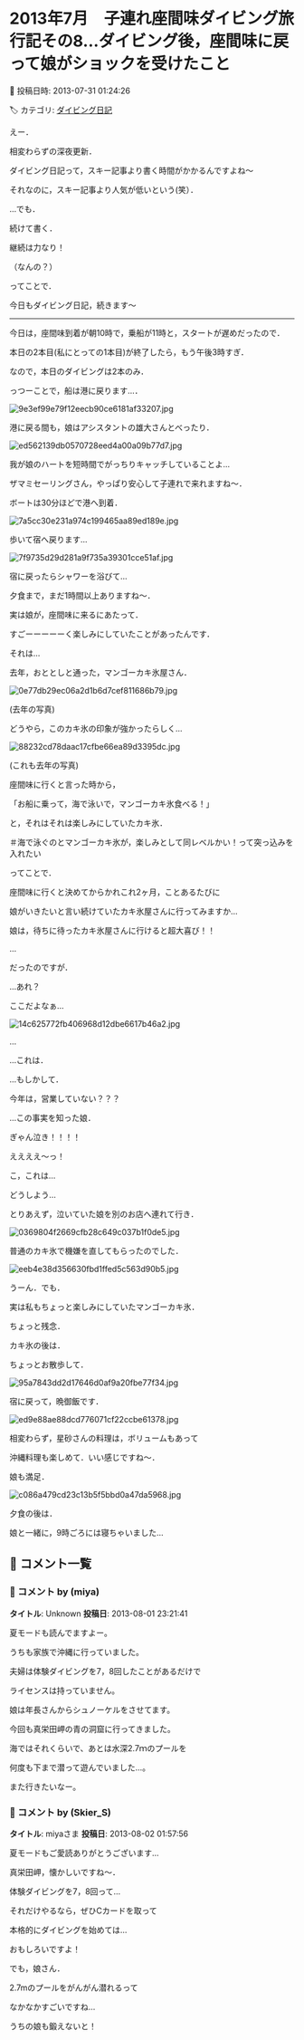 # 2013年7月　子連れ座間味ダイビング旅行記その8…ダイビング後，座間味に戻って娘がショックを受けたこと

📅 投稿日時: 2013-07-31 01:24:26

🏷️ カテゴリ: [ダイビング日記](ce3a7a8d424d112fce83ee85c81a0e344.md)

えー．


相変わらずの深夜更新．


ダイビング日記って，スキー記事より書く時間がかかるんですよね～


それなのに，スキー記事より人気が低いという(笑）．





…でも．


続けて書く．


継続は力なり！


（なんの？）





ってことで．


今日もダイビング日記，続きます～


--------------





今日は，座間味到着が朝10時で，乗船が11時と，スタートが遅めだったので．


本日の2本目(私にとっての1本目)が終了したら，もう午後3時すぎ．





なので，本日のダイビングは2本のみ．


っつーことで，船は港に戻ります…．




![9e3ef99e79f12eecb90ce6181af33207.jpg](images/9e3ef99e79f12eecb90ce6181af33207.jpg)




港に戻る間も，娘はアシスタントの雄大さんとべったり．




![ed562139db0570728eed4a00a09b77d7.jpg](images/ed562139db0570728eed4a00a09b77d7.jpg)




我が娘のハートを短時間でがっちりキャッチしていることよ…


ザマミセーリングさん，やっぱり安心して子連れで来れますね～．





ボートは30分ほどで港へ到着．




![7a5cc30e231a974c199465aa89ed189e.jpg](images/7a5cc30e231a974c199465aa89ed189e.jpg)




歩いて宿へ戻ります…




![7f9735d29d281a9f735a39301cce51af.jpg](images/7f9735d29d281a9f735a39301cce51af.jpg)







宿に戻ったらシャワーを浴びて…


夕食まで，まだ1時間以上ありますね～．





実は娘が，座間味に来るにあたって．


すごーーーーーく楽しみにしていたことがあったんです．


それは…


去年，おととしと通った，マンゴーカキ氷屋さん．




![0e77db29ec06a2d1b6d7cef811686b79.jpg](images/0e77db29ec06a2d1b6d7cef811686b79.jpg)




(去年の写真)


どうやら，このカキ氷の印象が強かったらしく…




![88232cd78daac17cfbe66ea89d3395dc.jpg](images/88232cd78daac17cfbe66ea89d3395dc.jpg)




(これも去年の写真)


座間味に行くと言った時から，


「お船に乗って，海で泳いで，マンゴーカキ氷食べる！」


と，それはそれは楽しみにしていたカキ氷．


＃海で泳ぐのとマンゴーカキ氷が，楽しみとして同レベルかい！って突っ込みを入れたい





ってことで．


座間味に行くと決めてからかれこれ2ヶ月，ことあるたびに


娘がいきたいと言い続けていたカキ氷屋さんに行ってみますか…





娘は，待ちに待ったカキ氷屋さんに行けると超大喜び！！


…


だったのですが．


…あれ？


ここだよなぁ…




![14c625772fb406968d12dbe6617b46a2.jpg](images/14c625772fb406968d12dbe6617b46a2.jpg)




…


…これは．


…もしかして．


今年は，営業していない？？？





…この事実を知った娘．


ぎゃん泣き！！！！





ええええ～っ！


こ，これは…


どうしよう…





とりあえず，泣いていた娘を別のお店へ連れて行き．




![0369804f2669cfb28c649c037b1f0de5.jpg](images/0369804f2669cfb28c649c037b1f0de5.jpg)




普通のカキ氷で機嫌を直してもらったのでした．




![eeb4e38d356630fbd1ffed5c563d90b5.jpg](images/eeb4e38d356630fbd1ffed5c563d90b5.jpg)




うーん．でも．


実は私もちょっと楽しみにしていたマンゴーカキ氷．


ちょっと残念．





カキ氷の後は．


ちょっとお散歩して．




![95a7843dd2d17646d0af9a20fbe77f34.jpg](images/95a7843dd2d17646d0af9a20fbe77f34.jpg)




宿に戻って，晩御飯です．




![ed9e88ae88dcd776071cf22ccbe61378.jpg](images/ed9e88ae88dcd776071cf22ccbe61378.jpg)




相変わらず，星砂さんの料理は，ボリュームもあって


沖縄料理も楽しめて．いい感じですね～．





娘も満足．




![c086a479cd23c13b5f5bbd0a47da5968.jpg](images/c086a479cd23c13b5f5bbd0a47da5968.jpg)




夕食の後は．


娘と一緒に，9時ごろには寝ちゃいました…

## 💬 コメント一覧

### 💬 コメント by (miya)
**タイトル**: Unknown
**投稿日**: 2013-08-01 23:21:41

夏モードも読んでますよー。



うちも家族で沖縄に行っていました。

夫婦は体験ダイビングを7，8回したことがあるだけで

ライセンスは持っていません。

娘は年長さんからシュノーケルをさせてます。

今回も真栄田岬の青の洞窟に行ってきました。



海ではそれくらいで、あとは水深2.7ｍのプールを

何度も下まで潜って遊んでいました…。



また行きたいなー。

### 💬 コメント by (Skier_S)
**タイトル**: miyaさま
**投稿日**: 2013-08-02 01:57:56

夏モードもご愛読ありがとうございます…

真栄田岬，懐かしいですね～．

体験ダイビングを7，8回って…

それだけやるなら，ぜひCカードを取って

本格的にダイビングを始めては…

おもしろいですよ！



でも，娘さん．

2.7mのプールをがんがん潜れるって

なかなかすごいですね…

うちの娘も鍛えないと！

